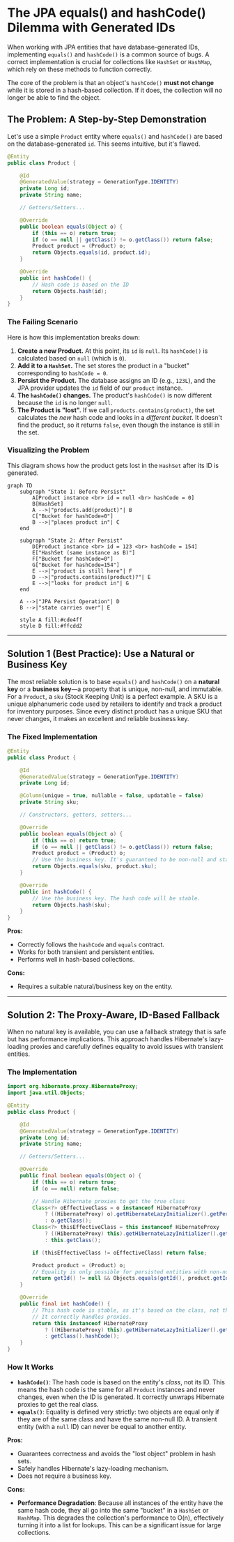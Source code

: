 # The JPA equals() and hashCode() Dilemma with Generated IDs

When working with JPA entities that have database-generated IDs, implementing `equals()` and `hashCode()` is a common source of bugs. A correct implementation is crucial for collections like `HashSet` or `HashMap`, which rely on these methods to function correctly.

The core of the problem is that an object's `hashCode()` **must not change** while it is stored in a hash-based collection. If it does, the collection will no longer be able to find the object.

## The Problem: A Step-by-Step Demonstration

Let's use a simple `Product` entity where `equals()` and `hashCode()` are based on the database-generated `id`. This seems intuitive, but it's flawed.

```java
@Entity
public class Product {

    @Id
    @GeneratedValue(strategy = GenerationType.IDENTITY)
    private Long id;
    private String name;

    // Getters/Setters...

    @Override
    public boolean equals(Object o) {
        if (this == o) return true;
        if (o == null || getClass() != o.getClass()) return false;
        Product product = (Product) o;
        return Objects.equals(id, product.id);
    }

    @Override
    public int hashCode() {
        // Hash code is based on the ID
        return Objects.hash(id);
    }
}
```

### The Failing Scenario

Here is how this implementation breaks down:

1.  **Create a new Product.** At this point, its `id` is `null`. Its `hashCode()` is calculated based on `null` (which is `0`).
2.  **Add it to a `HashSet`.** The set stores the product in a "bucket" corresponding to `hashCode = 0`.
3.  **Persist the Product.** The database assigns an ID (e.g., `123L`), and the JPA provider updates the `id` field of our `product` instance.
4.  **The `hashCode()` changes.** The product's `hashCode()` is now different because the `id` is no longer `null`.
5.  **The Product is "lost".** If we call `products.contains(product)`, the set calculates the *new* hash code and looks in a *different bucket*. It doesn't find the product, so it returns `false`, even though the instance is still in the set.

### Visualizing the Problem

This diagram shows how the product gets lost in the `HashSet` after its ID is generated.

```mermaid
graph TD
    subgraph "State 1: Before Persist"
        A[Product instance <br> id = null <br> hashCode = 0]
        B[HashSet]
        A -->|"products.add(product)"| B
        C["Bucket for hashCode=0"]
        B -->|"places product in"| C
    end

    subgraph "State 2: After Persist"
        D[Product instance <br> id = 123 <br> hashCode = 154]
        E["HashSet (same instance as B)"]
        F["Bucket for hashCode=0"]
        G["Bucket for hashCode=154"]
        E -->|"product is still here"| F
        D -->|"products.contains(product)?"| E
        E -->|"looks for product in"| G
    end

    A -->|"JPA Persist Operation"| D
    B -->|"state carries over"| E

    style A fill:#cde4ff
    style D fill:#ffcdd2
```

---

## Solution 1 (Best Practice): Use a Natural or Business Key

The most reliable solution is to base `equals()` and `hashCode()` on a **natural key** or a **business key**—a property that is unique, non-null, and immutable. For a `Product`, a `sku` (Stock Keeping Unit) is a perfect example. A SKU is a unique alphanumeric code used by retailers to identify and track a product for inventory purposes. Since every distinct product has a unique SKU that never changes, it makes an excellent and reliable business key.

### The Fixed Implementation

```java
@Entity
public class Product {

    @Id
    @GeneratedValue(strategy = GenerationType.IDENTITY)
    private Long id;

    @Column(unique = true, nullable = false, updatable = false)
    private String sku;

    // Constructors, getters, setters...

    @Override
    public boolean equals(Object o) {
        if (this == o) return true;
        if (o == null || getClass() != o.getClass()) return false;
        Product product = (Product) o;
        // Use the business key. It's guaranteed to be non-null and stable.
        return Objects.equals(sku, product.sku);
    }

    @Override
    public int hashCode() {
        // Use the business key. The hash code will be stable.
        return Objects.hash(sku);
    }
}
```

**Pros:**
-   Correctly follows the `hashCode` and `equals` contract.
-   Works for both transient and persistent entities.
-   Performs well in hash-based collections.

**Cons:**
-   Requires a suitable natural/business key on the entity.

---

## Solution 2: The Proxy-Aware, ID-Based Fallback

When no natural key is available, you can use a fallback strategy that is safe but has performance implications. This approach handles Hibernate's lazy-loading proxies and carefully defines equality to avoid issues with transient entities.

### The Implementation

```java
import org.hibernate.proxy.HibernateProxy;
import java.util.Objects;

@Entity
public class Product {

    @Id
    @GeneratedValue(strategy = GenerationType.IDENTITY)
    private Long id;
    private String name;

    // Getters/Setters...

    @Override
    public final boolean equals(Object o) {
        if (this == o) return true;
        if (o == null) return false;

        // Handle Hibernate proxies to get the true class
        Class<?> oEffectiveClass = o instanceof HibernateProxy
            ? ((HibernateProxy) o).getHibernateLazyInitializer().getPersistentClass()
            : o.getClass();
        Class<?> thisEffectiveClass = this instanceof HibernateProxy
            ? ((HibernateProxy) this).getHibernateLazyInitializer().getPersistentClass()
            : this.getClass();

        if (thisEffectiveClass != oEffectiveClass) return false;

        Product product = (Product) o;
        // Equality is only possible for persisted entities with non-null IDs.
        return getId() != null && Objects.equals(getId(), product.getId());
    }

    @Override
    public final int hashCode() {
        // This hash code is stable, as it's based on the class, not the ID.
        // It correctly handles proxies.
        return this instanceof HibernateProxy
            ? ((HibernateProxy) this).getHibernateLazyInitializer().getPersistentClass().hashCode()
            : getClass().hashCode();
    }
}
```

### How It Works

-   **`hashCode()`**: The hash code is based on the entity's *class*, not its ID. This means the hash code is the same for all `Product` instances and never changes, even when the ID is generated. It correctly unwraps Hibernate proxies to get the real class.
-   **`equals()`**: Equality is defined very strictly: two objects are equal only if they are of the same class and have the same non-null ID. A transient entity (with a `null` ID) can never be equal to another entity.

**Pros:**
-   Guarantees correctness and avoids the "lost object" problem in hash sets.
-   Safely handles Hibernate's lazy-loading mechanism.
-   Does not require a business key.

**Cons:**
-   **Performance Degradation**: Because all instances of the entity have the same hash code, they all go into the same "bucket" in a `HashSet` or `HashMap`. This degrades the collection's performance to O(n), effectively turning it into a list for lookups. This can be a significant issue for large collections.
